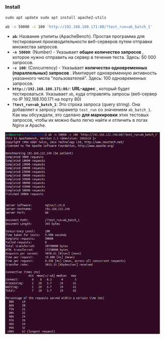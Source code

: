 ### Install
```
sudo apt update sudo apt install apache2-utils
```

```bash
ab -n 50000 -c 100 'http://192.168.100.171:80/?test_run=ab_batch_1'
```
- **`ab`**: Название утилиты (ApacheBench). Простая программа для тестирования производительности веб-серверов путем отправки множества запросов.
- **`-n 50000`**: (Number) - Указывает **общее количество запросов** , которое нужно отправить на сервер в течение теста. Здесь: 50 000 запросов.
- **`-c 100`**: (Concurrency) - Указывает **количество одновременных (параллельных) запросов** . Имитирует одновременную активность указанного числа "пользователей". Здесь: 100 одновременных запросов.
- **`http://192.168.100.171:80/`**: **URL-адрес** , который будет тестироваться. Указывает `ab`, куда отправлять запросы (веб-сервер по IP 192.168.100.171 на порту 80)
- **`?test_run=ab_batch_1`**:  Это строка запроса (query string). Она добавляет к запросу параметр `test_run` со значением `ab_batch_1`. Как мы обсуждали, это сделано **для маркировки** этих тестовых запросов, чтобы их можно было легко найти и отличить в логах Nginx и Apache.

![](screenshots/Pasted%20image%2020250505213437.png)